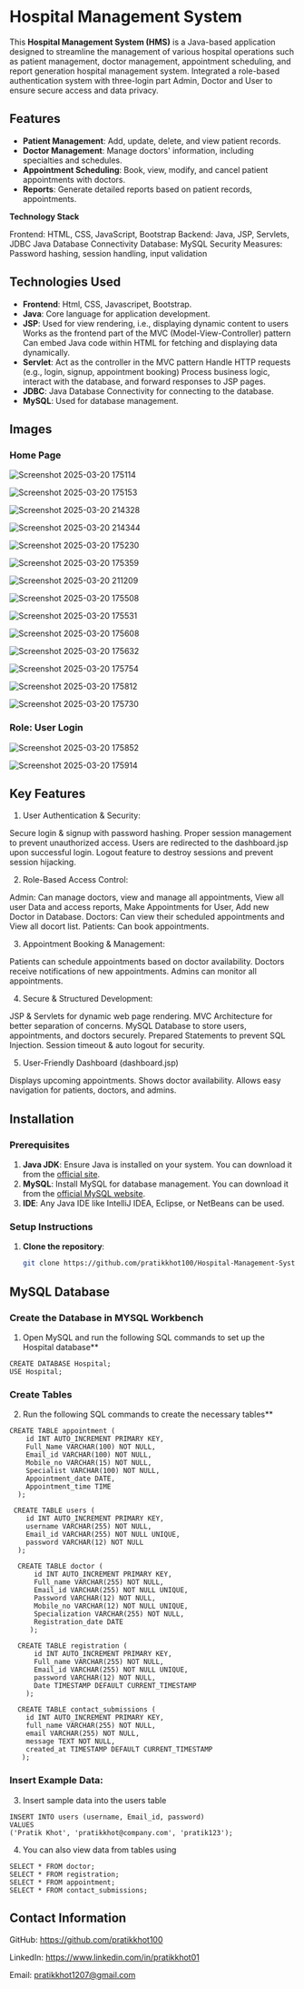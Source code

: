 # Hospital Management System

This **Hospital Management System (HMS)** is a Java-based application designed to streamline the management of various hospital operations such as patient management, doctor management, appointment scheduling, and report generation hospital management system. Integrated a role-based authentication system with three-login part Admin, Doctor and User to ensure secure access and data privacy.

## Features

- **Patient Management**: Add, update, delete, and view patient records.
- **Doctor Management**: Manage doctors' information, including specialties and schedules.
- **Appointment Scheduling**: Book, view, modify, and cancel patient appointments with doctors.
- **Reports**: Generate detailed reports based on patient records, appointments.
  
**Technology Stack**

  Frontend: HTML, CSS, JavaScript, Bootstrap
  Backend: Java, JSP, Servlets, JDBC Java Database Connectivity
  Database: MySQL
  Security Measures: Password hashing, session handling, input validation
  
## Technologies Used
- **Frontend**: Html, CSS, Javascripet, Bootstrap.
- **Java**: Core language for application development.
- **JSP**: Used for view rendering, i.e., displaying dynamic content to users Works as the frontend part of the MVC (Model-View-Controller) pattern Can embed Java code within HTML for fetching and displaying data dynamically.
- **Servlet**: Act as the controller in the MVC pattern Handle HTTP requests (e.g., login, signup, appointment booking) Process business logic, interact with the database, and forward responses to JSP pages.
- **JDBC**: Java Database Connectivity for connecting to the database.
- **MySQL**: Used for database management.
  
## Images

### Home Page

![Screenshot 2025-03-20 175114](https://github.com/user-attachments/assets/4c3d35ae-2988-4e99-8b34-e745caabf34e)

![Screenshot 2025-03-20 175153](https://github.com/user-attachments/assets/594f3dc6-8d52-4f5e-9ece-220011bc4129)

![Screenshot 2025-03-20 214328](https://github.com/user-attachments/assets/cc069326-275b-4806-8c87-29dace2971e6)

![Screenshot 2025-03-20 214344](https://github.com/user-attachments/assets/4959ffc5-aff8-46f4-a15f-add8b276a46e)

![Screenshot 2025-03-20 175230](https://github.com/user-attachments/assets/a7d4ae54-bf41-43e2-98f7-b8aba9481160)

![Screenshot 2025-03-20 175359](https://github.com/user-attachments/assets/d1f6cfe6-9c29-4794-806b-641b32046718)

![Screenshot 2025-03-20 211209](https://github.com/user-attachments/assets/ed41195e-cb9d-4bec-bfcb-80da69a7d1ba)

![Screenshot 2025-03-20 175508](https://github.com/user-attachments/assets/5a4bcb62-68cd-4f66-bdaf-b24a89e26f34)

![Screenshot 2025-03-20 175531](https://github.com/user-attachments/assets/bed496af-5013-46b2-818a-a908105aee43)

![Screenshot 2025-03-20 175608](https://github.com/user-attachments/assets/6a8c9925-cad7-4b2b-bb8e-fc909d4faacf)

![Screenshot 2025-03-20 175632](https://github.com/user-attachments/assets/0a0717a7-4216-4eec-8961-41c61328db27)

![Screenshot 2025-03-20 175754](https://github.com/user-attachments/assets/d0da90be-1003-43f9-995c-f99ec2ce2596)

![Screenshot 2025-03-20 175812](https://github.com/user-attachments/assets/8ba6d599-d994-457e-a14f-8f7030c48631)

![Screenshot 2025-03-20 175730](https://github.com/user-attachments/assets/3efbe945-b5e9-4bbd-b995-3a2c1b0ec5b6)

### Role: User Login

![Screenshot 2025-03-20 175852](https://github.com/user-attachments/assets/9ebdacdf-2625-4931-9b30-1c9e0f0c3199)

![Screenshot 2025-03-20 175914](https://github.com/user-attachments/assets/efef1011-31aa-4030-8625-673d57bf3c90)

## Key Features

1. User Authentication & Security:

  Secure login & signup with password hashing.
  Proper session management to prevent unauthorized access.
  Users are redirected to the dashboard.jsp upon successful login.
  Logout feature to destroy sessions and prevent session hijacking.


2. Role-Based Access Control:

  Admin: Can manage doctors, view and manage all appointments, View all user Data and access reports, Make Appointments for User, Add new Doctor in Database.
  Doctors: Can view their scheduled appointments and View all docort list.
  Patients: Can book appointments.


3. Appointment Booking & Management:

  Patients can schedule appointments based on doctor availability.
  Doctors receive notifications of new appointments.
  Admins can monitor all appointments.


4. Secure & Structured Development:

  JSP & Servlets for dynamic web page rendering.
  MVC Architecture for better separation of concerns.
  MySQL Database to store users, appointments, and doctors securely.
  Prepared Statements to prevent SQL Injection.
  Session timeout & auto logout for security.


5. User-Friendly Dashboard (dashboard.jsp)

  Displays upcoming appointments.
  Shows doctor availability.
  Allows easy navigation for patients, doctors, and admins.

## Installation

### Prerequisites

1. **Java JDK**: Ensure Java is installed on your system. You can download it from the [official site](https://www.oracle.com/java/technologies/javase-jdk11-downloads.html).
2. **MySQL**: Install MySQL for database management. You can download it from the [official MySQL website](https://dev.mysql.com/downloads/installer/).
3. **IDE**: Any Java IDE like IntelliJ IDEA, Eclipse, or NetBeans can be used.

### Setup Instructions

1. **Clone the repository**:

   ```bash
   git clone https://github.com/pratikkhot100/Hospital-Management-System.git
   
## MySQL Database

### Create the Database in MYSQL Workbench

  1. Open MySQL and run the following SQL commands to set up the Hospital database**

    CREATE DATABASE Hospital;
    USE Hospital;

### Create Tables

  2. Run the following SQL commands to create the necessary tables**

    CREATE TABLE appointment (
        id INT AUTO_INCREMENT PRIMARY KEY,
        Full_Name VARCHAR(100) NOT NULL,
        Email_id VARCHAR(100) NOT NULL,
        Mobile_no VARCHAR(15) NOT NULL,
        Specialist VARCHAR(100) NOT NULL,
        Appointment_date DATE,
        Appointment_time TIME
      );

     CREATE TABLE users (
        id INT AUTO_INCREMENT PRIMARY KEY,
        username VARCHAR(255) NOT NULL,
        Email_id VARCHAR(255) NOT NULL UNIQUE,
        password VARCHAR(12) NOT NULL
      );

      CREATE TABLE doctor (
          id INT AUTO_INCREMENT PRIMARY KEY,
          Full_name VARCHAR(255) NOT NULL,
          Email_id VARCHAR(255) NOT NULL UNIQUE,
          Password VARCHAR(12) NOT NULL,
          Mobile_no VARCHAR(12) NOT NULL UNIQUE,
          Specialization VARCHAR(255) NOT NULL,
          Registration_date DATE
         );

      CREATE TABLE registration (
          id INT AUTO_INCREMENT PRIMARY KEY,
          Full_name VARCHAR(255) NOT NULL,
          Email_id VARCHAR(255) NOT NULL UNIQUE,
          password VARCHAR(12) NOT NULL,
          Date TIMESTAMP DEFAULT CURRENT_TIMESTAMP
        );

      CREATE TABLE contact_submissions (
        id INT AUTO_INCREMENT PRIMARY KEY,
        full_name VARCHAR(255) NOT NULL,
        email VARCHAR(255) NOT NULL,
        message TEXT NOT NULL,
        created_at TIMESTAMP DEFAULT CURRENT_TIMESTAMP
       );

### Insert Example Data:

  3. Insert sample data into the users table
   
    INSERT INTO users (username, Email_id, password)
    VALUES 
    ('Pratik Khot', 'pratikkhot@company.com', 'pratik123');

  4. You can also view data from tables using

    SELECT * FROM doctor;
    SELECT * FROM registration;
    SELECT * FROM appointment;
    SELECT * FROM contact_submissions;

 ## Contact Information

  GitHub: https://github.com/pratikkhot100

  LinkedIn: https://www.linkedin.com/in/pratikkhot01

  Email: pratikkhot1207@gmail.com


